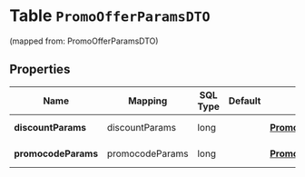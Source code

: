
# Table `PromoOfferParamsDTO`
(mapped from: PromoOfferParamsDTO)

## Properties
Name | Mapping | SQL Type | Default | Type | Description | Notes
---- | ------- | -------- | ------- | ---- | ----------- | -----
**discountParams** | discountParams | long |  | [**PromoOfferDiscountParamsDTO**](PromoOfferDiscountParamsDTO.md) |  |  [optional] [foreignkey]
**promocodeParams** | promocodeParams | long |  | [**PromoOfferPromocodeParamsDTO**](PromoOfferPromocodeParamsDTO.md) |  |  [optional] [foreignkey]




